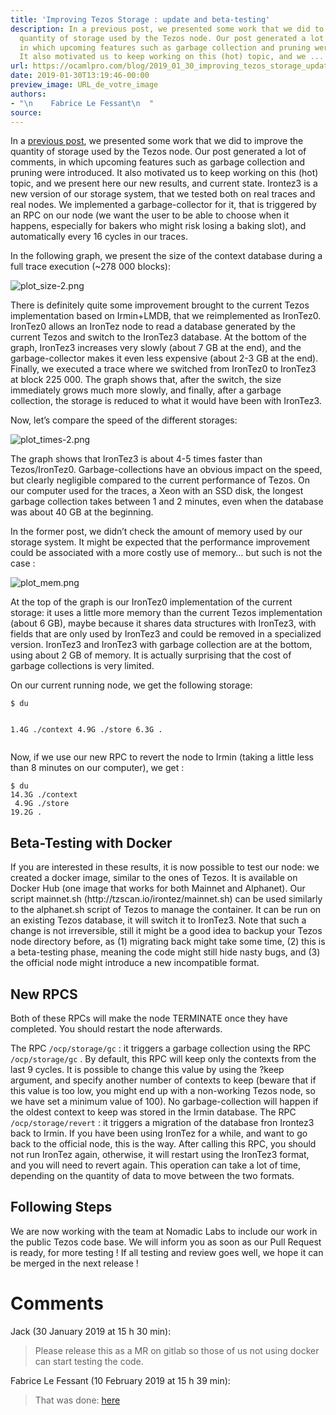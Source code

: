 ```yaml
---
title: 'Improving Tezos Storage : update and beta-testing'
description: In a previous post, we presented some work that we did to improve the
  quantity of storage used by the Tezos node. Our post generated a lot of comments,
  in which upcoming features such as garbage collection and pruning were introduced.
  It also motivated us to keep working on this (hot) topic, and we ...
url: https://ocamlpro.com/blog/2019_01_30_improving_tezos_storage_update_and_beta_testing
date: 2019-01-30T13:19:46-00:00
preview_image: URL_de_votre_image
authors:
- "\n    Fabrice Le Fessant\n  "
source:
---
```


<p>In a <a href="http://ocamlpro.com/2019/01/15/improving-tezos-storage/">previous post</a>, we
presented some work that we did to improve the quantity of storage
used by the Tezos node. Our post generated a lot of comments, in which
upcoming features such as garbage collection and pruning were
introduced. It also motivated us to keep working on this (hot) topic,
and we present here our new results, and current state. Irontez3 is a
new version of our storage system, that we tested both on real traces
and real nodes. We implemented a garbage-collector for it, that is
triggered by an RPC on our node (we want the user to be able to choose
when it happens, especially for bakers who might risk losing a baking
slot), and automatically every 16 cycles in our traces.</p>
<p>In the following graph, we present the size of the context database
during a full trace execution (~278 000 blocks):</p>
<p><img src="https://ocamlpro.com/blog/assets/img/plot_sizes-2.png" alt="plot_size-2.png"/></p>
<p>There is definitely quite some improvement brought to the current
Tezos implementation based on Irmin+LMDB, that we reimplemented as
IronTez0. IronTez0 allows an IronTez node to read a database generated
by the current Tezos and switch to the IronTez3 database. At the
bottom of the graph, IronTez3 increases very slowly (about 7 GB at the
end), and the garbage-collector makes it even less expensive (about
2-3 GB at the end). Finally, we executed a trace where we switched
from IronTez0 to IronTez3 at block 225 000. The graph shows that,
after the switch, the size immediately grows much more slowly, and
finally, after a garbage collection, the storage is reduced to what it
would have been with IronTez3.</p>
<p>Now, let&rsquo;s compare the speed of the different storages:</p>
<p><img src="https://ocamlpro.com/blog/assets/img/plot_times-2.png" alt="plot_times-2.png"/></p>
<p>The graph shows that IronTez3 is about 4-5 times faster than
Tezos/IronTez0. Garbage-collections have an obvious impact on the
speed, but clearly negligible compared to the current performance of
Tezos. On our computer used for the traces, a Xeon with an SSD disk,
the longest garbage collection takes between 1 and 2 minutes, even
when the database was about 40 GB at the beginning.</p>
<p>In the former post, we didn&rsquo;t check the amount of memory used by our
storage system. It might be expected that the performance improvement
could be associated with a more costly use of memory&hellip; but such is not
the case :</p>
<p><img src="https://ocamlpro.com/blog/assets/img/plot_mem.png" alt="plot_mem.png"/></p>
<p>At the top of the graph is our IronTez0 implementation of the current
storage: it uses a little more memory than the current Tezos
implementation (about 6 GB), maybe because it shares data structures
with IronTez3, with fields that are only used by IronTez3 and could be
removed in a specialized version. IronTez3 and IronTez3 with garbage
collection are at the bottom, using about 2 GB of memory. It is
actually surprising that the cost of garbage collections is very
limited.</p>
<p>On our current running node, we get the following storage:</p>
<pre><code class="language-shell-session">$ du

1.4G ./context
4.9G ./store
6.3G .
</code></pre>
<p>Now, if we use our new RPC to revert the node to Irmin (taking a little less than 8 minutes on our computer), we get :</p>
<pre><code class="language-shell-session">$ du
14.3G ./context
 4.9G ./store
19.2G .
</code></pre>
<h2>Beta-Testing with Docker</h2>
<p>If you are interested in these results, it is now possible to test our
node: we created a docker image, similar to the ones of Tezos. It is
available on Docker Hub (one image that works for both Mainnet and
Alphanet). Our script mainnet.sh (http://tzscan.io/irontez/mainnet.sh)
can be used similarly to the alphanet.sh script of Tezos to manage the
container. It can be run on an existing Tezos database, it will switch
it to IronTez3. Note that such a change is not irreversible, still it
might be a good idea to backup your Tezos node directory before, as
(1) migrating back might take some time, (2) this is a beta-testing
phase, meaning the code might still hide nasty bugs, and (3) the
official node might introduce a new incompatible format.</p>
<h2>New RPCS</h2>
<p>Both of these RPCs will make the node TERMINATE once they have
completed. You should restart the node afterwards.</p>
<p>The RPC <code>/ocp/storage/gc</code> : it triggers a garbage collection using the
RPC <code>/ocp/storage/gc</code> . By default, this RPC will keep only the
contexts from the last 9 cycles. It is possible to change this value
by using the ?keep argument, and specify another number of contexts to
keep (beware that if this value is too low, you might end up with a
non-working Tezos node, so we have set a minimum value of 100). No
garbage-collection will happen if the oldest context to keep was
stored in the Irmin database.  The RPC <code>/ocp/storage/revert</code> : it
triggers a migration of the database fron Irontez3 back to Irmin. If
you have been using IronTez for a while, and want to go back to the
official node, this is the way. After calling this RPC, you should not
run IronTez again, otherwise, it will restart using the IronTez3
format, and you will need to revert again. This operation can take a
lot of time, depending on the quantity of data to move between the two
formats.</p>
<h2>Following Steps</h2>
<p>We are now working with the team at Nomadic Labs to include our work
in the public Tezos code base. We will inform you as soon as our Pull
Request is ready, for more testing ! If all testing and review goes
well, we hope it can be merged in the next release !</p>
<h1>Comments</h1>
<p>Jack (30 January 2019 at 15 h 30 min):</p>
<blockquote>
<p>Please release this as a MR on gitlab so those of us not using docker can start testing the code.</p>
</blockquote>
<p>Fabrice Le Fessant (10 February 2019 at 15 h 39 min):</p>
<blockquote>
<p>That was done: <a href="https://ocamlpro.com/2019/02/04/improving-tezos-storage-gitlab-branch-for-testers/">here</a></p>
</blockquote>

